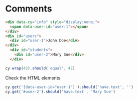 # Comments

<!-- fiddle The selector should be escaped -->

<!-- prettier-ignore-start -->

```html hide
<div data-cy="info" style="display:none;">
  <span data-user-id="user:1"></span>
</div>
<div id="users">
  <div id="user-1">John Doe</div>
</div>
  <div id="students">
    <div id="user-2">Mary Sue</div>
  </div>
```

<!-- prettier-ignore-end -->

```js
cy.wrap(42).should('equal', 42)
```

Check the HTML elements

```js
cy.get('[data-user-id="user:1"]').should('have.text', '')
cy.get('#user-2').should('have.text', 'Mary Sue')
```

<!--
  multi-line comment
  goes here
-->

<!-- fiddle-end -->
